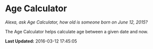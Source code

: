 # Age Calculator
*Alexa, ask Age Calculator, how old is someone born on June 12, 2015?*

The Age Calculator helps calculate age between a given date and now.

**Last Updated:** 2016-03-12 17:45:05